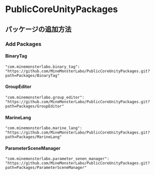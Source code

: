 # PublicCoreUnityPackages

## パッケージの追加方法

### Add Packages

#### BinaryTag
```
"com.minemonsterlabo.binary_tag": "https://github.com/MineMonsterLabo/PublicCoreUnityPackages.git?path=Packages/BinaryTag"
```

#### GroupEditor
```
"com.minemonsterlabo.group_editor": "https://github.com/MineMonsterLabo/PublicCoreUnityPackages.git?path=Packages/GroupEditor"
```

#### MarineLang
```
"com.minemonsterlabo.marine_lang": "https://github.com/MineMonsterLabo/PublicCoreUnityPackages.git?path=Packages/MarineLang"
```

#### ParameterSceneManager
```
"com.minemonsterlabo.parameter_senen_manager": "https://github.com/MineMonsterLabo/PublicCoreUnityPackages.git?path=Packages/ParameterSceneManager"
```
